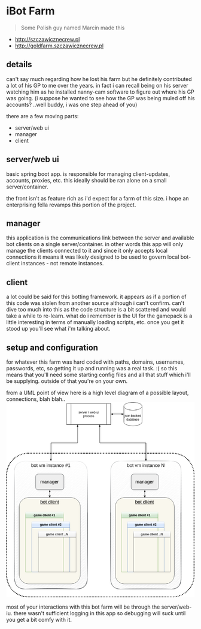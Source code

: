 # iBot Farm
> Some Polish guy named Marcin made this
- http://szczawicznecrew.pl
- http://goldfarm.szczawicznecrew.pl
## details
can't say much regarding how he lost his farm but he definitely contributed a lot of his GP to me over the years.
in fact i can recall being on his server watching him as he installed nanny-cam software to figure out where his GP was going.
(i suppose he wanted to see how the GP was being muled off his accounts? ..well buddy, i was one step ahead of you)

there are a few moving parts:
- server/web ui
- manager
- client

## server/web ui
basic spring boot app. is responsible for managing client-updates, accounts, proxies, etc.
this ideally should be ran alone on a small server/container.

the front isn't as feature rich as i'd expect for a farm of this size.
i hope an enterprising fella revamps this portion of the project.

## manager
this application is the communications link between the server and available bot clients on a single server/container.
in other words this app will only manage the clients connected to it and since it only accepts local connections it means it was likely designed to be used to govern local bot-client instances - not remote instances.

## client
a lot could be said for this botting framework. it appears as if a portion of this code was stolen from another source although i can't confirm.
can't dive too much into this as the code structure is a bit scattered and would take a while to re-learn.
what do i remember is the UI for the gamepack is a little interesting in terms of manually loading scripts, etc.
once you get it stood up you'll see what i'm talking about.

## setup and configuration
for whatever this farm was hard coded with paths, domains, usernames, passwords, etc, so getting it up and running was a real task.  :(
so this means that you'll need some starting config files and all that stuff which i'll be supplying.
outside of that you're on your own.

from a UML point of view here is a high level diagram of a possible layout, connections, blah blah..
![Alt text here](uml.png)

most of your interactions with this bot farm will be through the server/web-iu.
there wasn't sufficient logging in this app so debugging will suck until you get a bit comfy with it.
